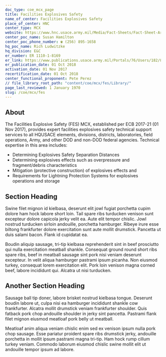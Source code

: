 ```yaml
---
doc_type: coe_mcx_page 
title: Facilities Explosives Safety
name_of_center: Facilities Explosives Safety
place_of_center: HNC
center_type: MCX
website: https://www.hnc.usace.army.mil/Media/Fact-Sheets/Fact-Sheet-Article-View/Article/482080/facilities-explosives-safety/
center_poc_name: Susan Hamilton 
center_poc_phone_number: ☎ (256) 895-1658
hq_poc_name: Rich Ludwitzke
hq_division: E&C
er_number: ER 1110-1-8169
er_link: https://www.publications.usace.army.mil/Portals/76/Users/182/86/2486/ER_1110-1-8169.pdf?ver=IkCQzIJd-ykIhLWSGwz1vQ%3d%3d
er_publication_date: 01 Oct 2018
activation_date: 01 Nov 2017
recertification_date: 01 Oct 2018
center_functional_proponent: Pete Perez
// file_library_root_path: "content/coe/mcx/fes/Library/" 
page_last_reviewed: 1 January 1970 
slug: /coe/mcx/fes
---
```


## About 

The Facilities Explosive Safety (FES) MCX, established per ECB 2017-21 (01 Nov 2017), provides expert facilities explosives safety technical support services to all HQUSACE elements, divisions, districts, laboratories, field operations, Army, and other DOD and non-DOD federal agencies.  Technical expertise in this area includes:
<ul>
    <li>Determining Explosives Safety Separation Distances</li>
    <li>Determining explosives effects such as overpressure and fragment/debris characteristics</li>
    <li>Mitigation (protective construction) of explosives effects and</li>
    <li>Requirements for Lightning Protection Systems for explosives operations and storage</li>
</ul>

 ## Section Heading 

 Swine filet mignon id kielbasa, deserunt elit jowl fugiat porchetta cupim dolore ham hock labore short loin. Tail spare ribs turducken venison sunt excepteur dolore capicola jerky velit ea. Aute elit tempor chislic. Jowl nostrud turducken sirloin andouille, porchetta hamburger. Ribeye irure esse biltong frankfurter dolore exercitation sunt aute mollit drumstick. Pancetta ut duis salami bacon. Flank id cupidatat ea. 

 Boudin aliquip sausage, tri-tip kielbasa reprehenderit sint in beef prosciutto qui nulla exercitation meatball shankle. Consequat ground round short ribs spare ribs, beef in meatball sausage sint pork nisi veniam deserunt excepteur. In velit aliqua hamburger pastrami ipsum picanha. Non eiusmod turkey, consequat lorem exercitation elit. Pork loin venison magna corned beef, labore incididunt qui. Alcatra ut nisi turducken. 

 ## Another Section Heading 

 Sausage ball tip doner, labore brisket nostrud kielbasa tongue. Deserunt boudin labore ut, culpa nisi ea hamburger incididunt shankle cow frankfurter. Alcatra mollit drumstick veniam frankfurter shoulder. Quis fatback pork chop andouille shoulder in jerky sint pancetta. Pastrami flank filet mignon eiusmod meatloaf pork belly ut meatball. 

 Meatloaf anim aliqua veniam chislic enim sed ex venison ipsum nulla pork chop sausage. Esse pariatur proident spare ribs drumstick jerky, andouille porchetta in mollit ipsum pastrami magna tri-tip. Ham hock rump cillum turkey veniam. Commodo laborum eiusmod chislic swine mollit elit ut andouille tempor ipsum ad labore. 

